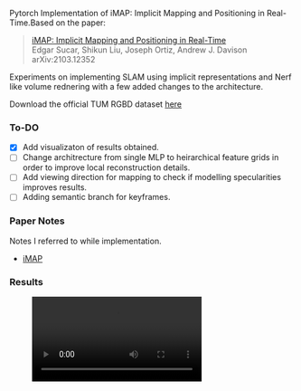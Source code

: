 Pytorch Implementation of iMAP: Implicit Mapping and Positioning in Real-Time.Based on the paper:

  > [iMAP: Implicit Mapping and Positioning in Real-Time](https://arxiv.org/abs/2103.12352)\
  > Edgar Sucar, Shikun Liu, Joseph Ortiz, Andrew J. Davison\
  > arXiv:2103.12352


  Experiments on implementing SLAM using implicit representations and Nerf like volume rednering with a few added changes to the architecture.

  Download the official TUM RGBD dataset [here](https://vision.in.tum.de/data/datasets/rgbd-dataset/download#freiburg1_teddy)

  ### To-DO
- [x] Add visualizaton of results obtained.
- [ ] Change architrecture from single MLP to heirarchical feature grids in order to improve local reconstruction details. 
- [ ] Add viewing direction for mapping to check if modelling specularities improves results.
- [ ] Adding semantic branch for keyframes.

### Paper Notes 
Notes I referred to while implementation.

- [iMAP](https://dramatic-durian-120.notion.site/iLabel-iMAP-50087dace65d45269fa54e4515bd3ebe)

### Results
<!-- blank line -->
<figure class="video_container">
  <video controls="true" allowfullscreen="true">
    <source src="./teddy.avi" type="video/avi">
  </video>
</figure>
<!-- blank line -->

